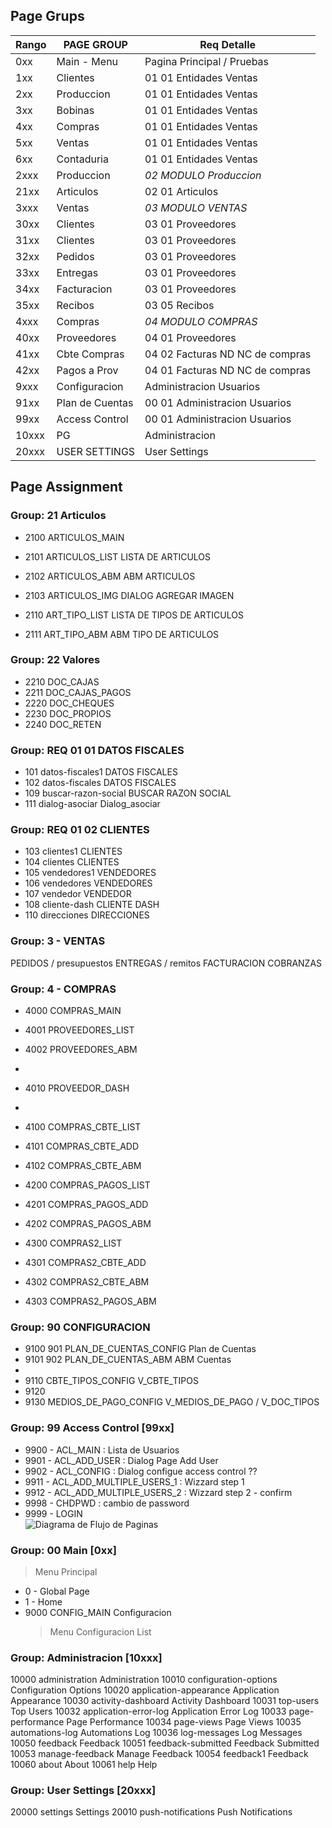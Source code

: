 ## Page Grups

| Rango | PAGE GROUP        | Req   Detalle
|-------|-------------------|--------------------------------
|   0xx | Main - Menu       |       Pagina Principal  / Pruebas 
|  1xx  | Clientes          | 01 01 Entidades Ventas
|  2xx  | Produccion        | 01 01 Entidades Ventas
|  3xx  | Bobinas           | 01 01 Entidades Ventas
|  4xx  | Compras           | 01 01 Entidades Ventas
|  5xx  | Ventas            | 01 01 Entidades Ventas
|  6xx  | Contaduria        | 01 01 Entidades Ventas
|  2xxx | Produccion        | *02 MODULO Produccion* 
|  21xx | Articulos         | 02 01 Articulos                    | fa-package
|  3xxx | Ventas            | *03 MODULO VENTAS*  
|  30xx | Clientes          | 03 01 Proveedores   
|  31xx | Clientes          | 03 01 Proveedores   
|  32xx | Pedidos           | 03 01 Proveedores   
|  33xx | Entregas          | 03 01 Proveedores   
|  34xx | Facturacion       | 03 01 Proveedores   
|  35xx | Recibos           | 03 05 Recibos   
|  4xxx | Compras           | *04 MODULO COMPRAS*  
|  40xx | Proveedores       | 04 01 Proveedores   
|  41xx | Cbte Compras      | 04 02 Facturas ND NC de compras 
|  42xx | Pagos a Prov      | 04 01 Facturas ND NC de compras 
|  9xxx | Configuracion     | Administracion Usuarios      | fa-database-wrench
|  91xx | Plan de Cuentas   | 00 01 Administracion Usuarios
|  99xx | Access Control    | 00 01 Administracion Usuarios
| 10xxx | PG                |       Administracion
| 20xxx | USER SETTINGS     |       User Settings 
         
         
## Page Assignment

### Group: 21 Articulos
- 2100	ARTICULOS_MAIN	
- 2101  ARTICULOS_LIST  LISTA DE ARTICULOS
- 2102	ARTICULOS_ABM	ABM ARTICULOS
- 2103	ARTICULOS_IMG	DIALOG AGREGAR IMAGEN 
 
- 2110	ART_TIPO_LIST	LISTA DE TIPOS DE ARTICULOS
- 2111	ART_TIPO_ABM	ABM TIPO DE ARTICULOS


### Group: 22 Valores
- 2210  DOC_CAJAS
- 2211  DOC_CAJAS_PAGOS
- 2220  DOC_CHEQUES
- 2230  DOC_PROPIOS
- 2240  DOC_RETEN


### Group: REQ 01 01 DATOS FISCALES
- 101	datos-fiscales1	DATOS FISCALES
- 102	datos-fiscales	DATOS FISCALES
- 109	buscar-razon-social	BUSCAR RAZON SOCIAL
- 111	dialog-asociar	Dialog_asociar

### Group: REQ 01 02 CLIENTES
- 103	clientes1	CLIENTES
- 104	clientes	CLIENTES
- 105	vendedores1	VENDEDORES
- 106	vendedores	VENDEDORES
- 107	vendedor	VENDEDOR
- 108	cliente-dash	CLIENTE DASH
- 110	direcciones	DIRECCIONES


### Group: 3 - VENTAS
PEDIDOS / presupuestos
ENTREGAS / remitos 
FACTURACION 
COBRANZAS


### Group: 4 - COMPRAS
- 4000  COMPRAS_MAIN
- 4001  PROVEEDORES_LIST 
- 4002  PROVEEDORES_ABM
- 
- 4010  PROVEEDOR_DASH
- 
- 4100  COMPRAS_CBTE_LIST
- 4101  COMPRAS_CBTE_ADD
- 4102  COMPRAS_CBTE_ABM
 
- 4200  COMPRAS_PAGOS_LIST
- 4201  COMPRAS_PAGOS_ADD
- 4202  COMPRAS_PAGOS_ABM

- 4300  COMPRAS2_LIST
- 4301  COMPRAS2_CBTE_ADD
- 4302  COMPRAS2_CBTE_ABM
- 4303  COMPRAS2_PAGOS_ABM



### Group: 90 CONFIGURACION
- 9100 901	PLAN_DE_CUENTAS_CONFIG 	Plan de Cuentas
- 9101 902	PLAN_DE_CUENTAS_ABM 	ABM Cuentas
- 
- 9110 CBTE_TIPOS_CONFIG        V_CBTE_TIPOS
- 9120 
- 9130 MEDIOS_DE_PAGO_CONFIG    V_MEDIOS_DE_PAGO / V_DOC_TIPOS

### Group: 99 Access Control [99xx] 
- 9900 - ACL_MAIN : Lista de Usuarios
- 9901 - ACL_ADD_USER : Dialog Page Add User
- 9902 - ACL_CONFIG : Dialog configue access control ?? 
- 9911 - ACL_ADD_MULTIPLE_USERS_1 : Wizzard step 1 
- 9912 - ACL_ADD_MULTIPLE_USERS_2 : Wizzard step 2 - confirm
- 9998 - CHDPWD : cambio de password
- 9999 - LOGIN  
![Diagrama de Flujo de Paginas](RQ_ACCESS_CONTROL.png)


### Group: 00 Main [0xx]
> Menu Principal
- 0 - Global Page
- 1 - Home
- 9000 CONFIG_MAIN	Configuracion  
    > Menu Configuracion List



### Group: Administracion [10xxx]
10000	administration	Administration
10010	configuration-options	Configuration Options
10020	application-appearance	Application Appearance
10030	activity-dashboard	Activity Dashboard
10031	top-users	Top Users
10032	application-error-log	Application Error Log
10033	page-performance	Page Performance
10034	page-views	Page Views
10035	automations-log	Automations Log
10036	log-messages	Log Messages
10050	feedback	Feedback
10051	feedback-submitted	Feedback Submitted
10053	manage-feedback	Manage Feedback
10054	feedback1	Feedback
10060	about	About
10061	help	Help

### Group: User Settings [20xxx]
20000	settings	Settings
20010	push-notifications	Push Notifications